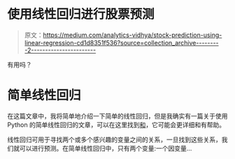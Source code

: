 # 使用线性回归进行股票预测

> 原文：<https://medium.com/analytics-vidhya/stock-prediction-using-linear-regression-cd1d8351f536?source=collection_archive---------2----------------------->

有用吗？

# 简单线性回归

在这篇文章中，我将简单地介绍一下简单的线性回归，但是我确实有一篇关于使用 Python 的简单线性回归的文章，可以在这里找到[和](https://towardsdatascience.com/simple-linear-regression-in-python-numpy-only-130a988c0212)，它可能会更详细和有帮助。

线性回归可用于寻找两个或多个感兴趣的变量之间的关系，一旦找到这些关系，我们就可以进行预测。在简单线性回归中，只有两个变量:一个因变量…